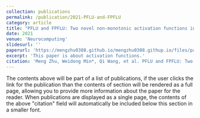 ```yaml
---
collection: publications
permalink: /publication/2021-PFLU-and-FPFLU
category: article
title: "PFLU and FPFLU: Two novel non-monotonic activation functions in convolutional neural networks"
date: 2021
venue: 'Neurocomputing'
slidesurl: ''
paperurl: 'https://mengzhu0308.github.io/mengzhu0308.githup.io/files/papers/1-PFLU-and-FPFLU.pdf'
excerpt: 'This paper is about activation functions.'
citation: 'Meng Zhu, Weidong Min*, Qi Wang, et al. PFLU and FPFLU: Two novel non-monotonic activation functions in convolutional neural networks. Neurocomputing, 2021, 429: 110-117. DOI: 10.1016/j.neucom.2020.11.068.'
---
```


The contents above will be part of a list of publications, if the user clicks the link for the publication than the contents of section will be rendered as a full page, allowing you to provide more information about the paper for the reader. When publications are displayed as a single page, the contents of the above "citation" field will automatically be included below this section in a smaller font.

